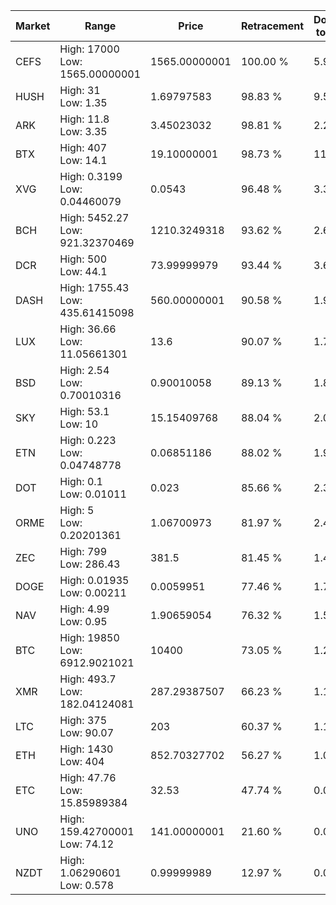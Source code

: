 | Market | Range | Price| Retracement | Doubles to 50% |
| --- | --- | --- | --- | --- |
| CEFS | High: 17000<br />Low: 1565.00000001 | 1565.00000001 | 100.00 % | 5.93 |
| HUSH | High: 31<br />Low: 1.35 | 1.69797583 | 98.83 % | 9.53 |
| ARK | High: 11.8<br />Low: 3.35 | 3.45023032 | 98.81 % | 2.20 |
| BTX | High: 407<br />Low: 14.1 | 19.10000001 | 98.73 % | 11.02 |
| XVG | High: 0.3199<br />Low: 0.04460079 | 0.0543 | 96.48 % | 3.36 |
| BCH | High: 5452.27<br />Low: 921.32370469 | 1210.3249318 | 93.62 % | 2.63 |
| DCR | High: 500<br />Low: 44.1 | 73.99999979 | 93.44 % | 3.68 |
| DASH | High: 1755.43<br />Low: 435.61415098 | 560.00000001 | 90.58 % | 1.96 |
| LUX | High: 36.66<br />Low: 11.05661301 | 13.6 | 90.07 % | 1.75 |
| BSD | High: 2.54<br />Low: 0.70010316 | 0.90010058 | 89.13 % | 1.80 |
| SKY | High: 53.1<br />Low: 10 | 15.15409768 | 88.04 % | 2.08 |
| ETN | High: 0.223<br />Low: 0.04748778 | 0.06851186 | 88.02 % | 1.97 |
| DOT | High: 0.1<br />Low: 0.01011 | 0.023 | 85.66 % | 2.39 |
| ORME | High: 5<br />Low: 0.20201361 | 1.06700973 | 81.97 % | 2.44 |
| ZEC | High: 799<br />Low: 286.43 | 381.5 | 81.45 % | 1.42 |
| DOGE | High: 0.01935<br />Low: 0.00211 | 0.0059951 | 77.46 % | 1.79 |
| NAV | High: 4.99<br />Low: 0.95 | 1.90659054 | 76.32 % | 1.56 |
| BTC | High: 19850<br />Low: 6912.9021021 | 10400 | 73.05 % | 1.29 |
| XMR | High: 493.7<br />Low: 182.04124081 | 287.29387507 | 66.23 % | 1.18 |
| LTC | High: 375<br />Low: 90.07 | 203 | 60.37 % | 1.15 |
| ETH | High: 1430<br />Low: 404 | 852.70327702 | 56.27 % | 1.08 |
| ETC | High: 47.76<br />Low: 15.85989384 | 32.53 | 47.74 % | 0.00 |
| UNO | High: 159.42700001<br />Low: 74.12 | 141.00000001 | 21.60 % | 0.00 |
| NZDT | High: 1.06290601<br />Low: 0.578 | 0.99999989 | 12.97 % | 0.00 |
